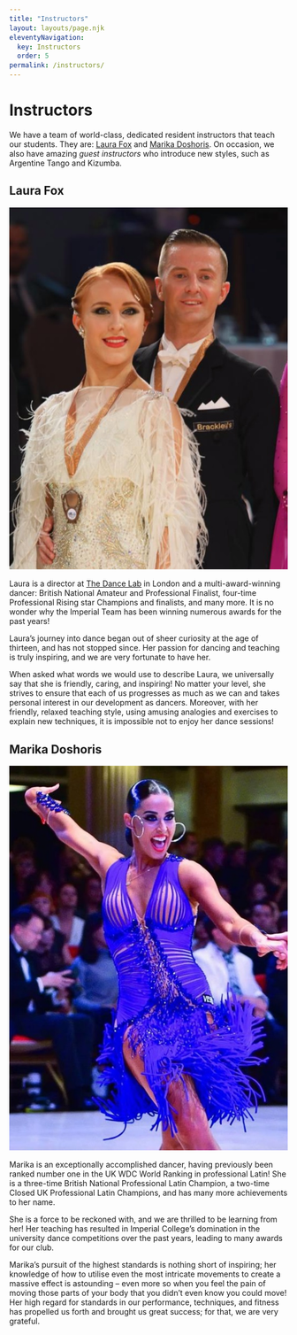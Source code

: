 ```yaml
---
title: "Instructors"
layout: layouts/page.njk
eleventyNavigation:
  key: Instructors
  order: 5
permalink: /instructors/
---
```


# Instructors

We have a team of world-class, dedicated resident instructors that teach our students. They are: [Laura Fox](#laura-fox) and [Marika Doshoris](#marika-doshoris). On occasion, we also have amazing _guest instructors_ who introduce new styles, such as Argentine Tango and Kizumba.

## Laura Fox

![Laura Fox at medal ceremony](/images/laura.jpg)

Laura is a director at [The Dance Lab](https://thedancelabputney.com/) in London and a multi-award-winning dancer: British National Amateur and Professional Finalist, four-time Professional Rising star Champions and finalists, and many more. It is no wonder why the Imperial Team has been winning numerous awards for the past years!

Laura’s journey into dance began out of sheer curiosity at the age of thirteen, and has not stopped since. Her passion for dancing and teaching is truly inspiring, and we are very fortunate to have her.

When asked what words we would use to describe Laura, we universally say that she is friendly, caring, and inspiring! No matter your level, she strives to ensure that each of us progresses as much as we can and takes personal interest in our development as dancers. Moreover, with her friendly, relaxed teaching style, using amusing analogies and exercises to explain new techniques, it is impossible not to enjoy her dance sessions!

## Marika Doshoris

![Marika Doshoris performing](/images/marika.jpg)

Marika is an exceptionally accomplished dancer, having previously been ranked number one in the UK WDC World Ranking in professional Latin! She is a three-time British National Professional Latin Champion, a two-time Closed UK Professional Latin Champions, and has many more achievements to her name.

She is a force to be reckoned with, and we are thrilled to be learning from her! Her teaching has resulted in Imperial College’s domination in the university dance competitions over the past years, leading to many awards for our club.

Marika’s pursuit of the highest standards is nothing short of inspiring; her knowledge of how to utilise even the most intricate movements to create a massive effect is astounding – even more so when you feel the pain of moving those parts of your body that you didn’t even know you could move! Her high regard for standards in our performance, techniques, and fitness has propelled us forth and brought us great success; for that, we are very grateful.
